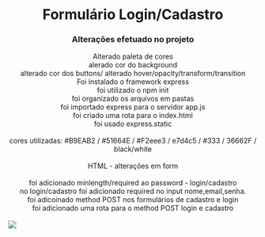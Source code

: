 <div align="center"><h1>Formulário Login/Cadastro</h1></div>


<div align="center"><h3>Alterações efetuado no projeto</h3></div>
<div align="center">
Alterado paleta de cores<br>
alerado cor do background<br>
alterado cor dos buttons/ alterado hover/opacity/transform/transition<br>
Foi instalado o framework express<br>
foi utilizado o npm init<br>
foi organizado os arquivos em pastas<br>
foi importado express para o servidor app.js<br>
foi criado uma rota para o index.html<br>
foi usado express.static<br>
</div>
<br>
<div align="center">
cores utilizadas: #B9EAB2 / #51664E / #F2eee3 / e7d4c5 / #333 / 36662F / black/white
</div>
<br>
<div align="center">HTML - alterações em form</div>
<br>
<div align="center">
foi adicionado minlength/required ao password - login/cadastro<br>
no login/cadastro foi adicionado required no input nome,email,senha. <br>
foi adicoinado method POST nos formulários de cadastro e login<br>
foi adicionado uma rota para o method POST login e cadastro<br>
</div>
<br>
<img src="https://i.imgur.com/BwGJhS2.png">
